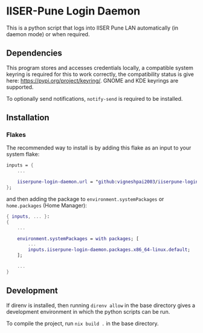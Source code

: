 # IISER-Pune Login Daemon

This is a python script that logs into IISER Pune LAN automatically (in daemon mode) or when required.

## Dependencies

This program stores and accesses credentials locally, a compatible system keyring is required for this to work correctly, the compatibility status is give here: https://pypi.org/project/keyring/. GNOME and KDE keyrings are supported.

To optionally send notifications, `notify-send` is required to be installed.

## Installation

### Flakes

The recommended way to install is by adding this flake as an input to your system flake:

```nix
inputs = {
    ...

    iiserpune-login-daemon.url = "github:vigneshpai2003/iiserpune-login-daemon";
};
```

and then adding the package to `environment.systemPackages` or `home.packages` (Home Manager):

```nix
{ inputs, ... }:
{
    ...

    environment.systemPackages = with packages; [
        ...
        inputs.iiserpune-login-daemon.packages.x86_64-linux.default;
    ];

    ...
}
```

## Development

If direnv is installed, then running `direnv allow` in the base directory gives a development environment in which the python scripts can be run.

To compile the project, run `nix build .` in the base directory.